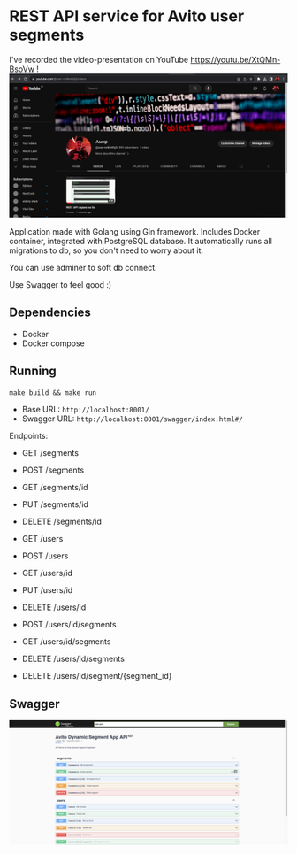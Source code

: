 # REST API service for Avito user segments
I've recorded the video-presentation on YouTube https://youtu.be/XtQMn-BsoVw !
![youtube_profile_screenshot](youtube_profile_screenshot.png)

Application made with Golang using Gin framework. Includes Docker container, integrated with PostgreSQL database.
It automatically runs all migrations to db, so you don't need to worry about it.

You can use adminer to soft db connect.

Use Swagger to feel good :)

## Dependencies

- Docker
- Docker compose

## Running

`make build && make run`

- Base URL: `http://localhost:8001/`
- Swagger URL: `http://localhost:8001/swagger/index.html#/`

Endpoints:
- GET /segments
- POST /segments
- GET /segments/id
- PUT /segments/id
- DELETE /segments/id


- GET /users
- POST /users
- GET /users/id
- PUT /users/id
- DELETE /users/id
- POST /users/id/segments
- GET /users/id/segments
- DELETE /users/id/segments
- DELETE /users/id/segment/{segment_id}

## Swagger

![swagger_screenshot](swagger_screenshot.png)
